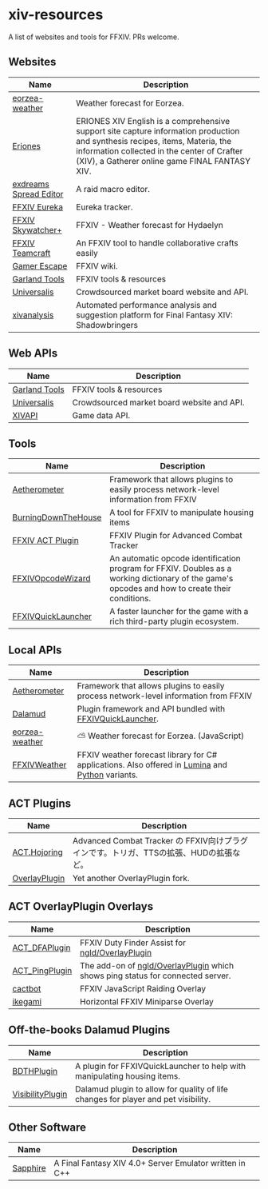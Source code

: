 # xiv-resources
A list of websites and tools for FFXIV. PRs welcome.

## Websites
Name|Description
---|---
[eorzea-weather](https://github.com/eorzea-weather/eorzea-weather-app)|Weather forecast for Eorzea.
[Eriones](https://en.eriones.com/)|ERIONES XIV English is a comprehensive support site capture information production and synthesis recipes, items, Materia, the information collected in the center of Crafter (XIV), a Gatherer online game FINAL FANTASY XIV.
[exdreams Spread Editor](https://ffxiv.ap.exdreams.net/spreading/)|A raid macro editor.
[FFXIV Eureka](https://ffxiv-eureka.com/)|Eureka tracker.
[FFXIV Skywatcher+](https://skywatcher.plus/)|FFXIV - Weather forecast for Hydaelyn
[FFXIV Teamcraft](https://ffxivteamcraft.com/)|An FFXIV tool to handle collaborative crafts easily
[Gamer Escape](https://ffxiv.gamerescape.com/wiki/Main_Page)|FFXIV wiki.
[Garland Tools](https://www.garlandtools.org/)|FFXIV tools & resources
[Universalis](https://universalis.app/)|Crowdsourced market board website and API.
[xivanalysis](https://xivanalysis.com/)|Automated performance analysis and suggestion platform for Final Fantasy XIV: Shadowbringers

## Web APIs
Name|Description
---|---
[Garland Tools](https://www.garlandtools.org/)|FFXIV tools & resources
[Universalis](https://universalis.app/)|Crowdsourced market board website and API.
[XIVAPI](https://xivapi.com/)|Game data API.

## Tools
Name|Description
---|---
[Aetherometer](https://github.com/ff14wed/aetherometer)|Framework that allows plugins to easily process network-level information from FFXIV
[BurningDownTheHouse](https://github.com/LeonBlade/BurningDownTheHouse)|A tool for FFXIV to manipulate housing items
[FFXIV ACT Plugin](https://github.com/ravahn/FFXIV_ACT_Plugin)|FFXIV Plugin for Advanced Combat Tracker
[FFXIVOpcodeWizard](https://github.com/karashiiro/FFXIVOpcodeWizard)|An automatic opcode identification program for FFXIV. Doubles as a working dictionary of the game's opcodes and how to create their conditions.
[FFXIVQuickLauncher](https://github.com/goatcorp/FFXIVQuickLauncher)|A faster launcher for the game with a rich third-party plugin ecosystem.

## Local APIs
Name|Description
---|---
[Aetherometer](https://github.com/ff14wed/aetherometer)|Framework that allows plugins to easily process network-level information from FFXIV
[Dalamud](https://github.com/goatcorp/Dalamud)|Plugin framework and API bundled with [FFXIVQuickLauncher](https://github.com/goatcorp/FFXIVQuickLauncher).
[eorzea-weather](https://github.com/eorzea-weather/eorzea-weather)|:partly_sunny: Weather forecast for Eorzea. (JavaScript)
[FFXIVWeather](https://github.com/karashiiro/FFXIVWeather)|FFXIV weather forecast library for C# applications. Also offered in [Lumina](https://github.com/karashiiro/FFXIVWeather.Lumina) and [Python](https://github.com/karashiiro/ffxivweather-py) variants.

## ACT Plugins
Name|Description
---|---
[ACT.Hojoring](https://github.com/anoyetta/ACT.Hojoring)|Advanced Combat Tracker の FFXIV向けプラグインです。トリガ、TTSの拡張、HUDの拡張など。
[OverlayPlugin](https://github.com/ngld/OverlayPlugin)|Yet another OverlayPlugin fork.

## ACT OverlayPlugin Overlays
Name|Description
---|---
[ACT_DFAPlugin](https://github.com/qitana/ACT_DFAPlugin)|FFXIV Duty Finder Assist for [ngld/OverlayPlugin](https://github.com/ngld/OverlayPlugin)
[ACT_PingPlugin](https://github.com/qitana/ACT_PingPlugin)|The add-on of [ngld/OverlayPlugin](https://github.com/ngld/OverlayPlugin) which shows ping status for connected server.
[cactbot](https://github.com/quisquous/cactbot)|FFXIV JavaScript Raiding Overlay
[ikegami](https://github.com/hibiyasleep/ikegami)|Horizontal FFXIV Miniparse Overlay

## Off-the-books Dalamud Plugins
Name|Description
---|---
[BDTHPlugin](https://github.com/LeonBlade/BDTHPlugin)|A plugin for FFXIVQuickLauncher to help with manipulating housing items.
[VisibilityPlugin](https://github.com/SheepGoMeh/VisibilityPlugin)|Dalamud plugin to allow for quality of life changes for player and pet visibility.

## Other Software
Name|Description
---|---
[Sapphire](https://github.com/SapphireServer/Sapphire)|A Final Fantasy XIV 4.0+ Server Emulator written in C++
